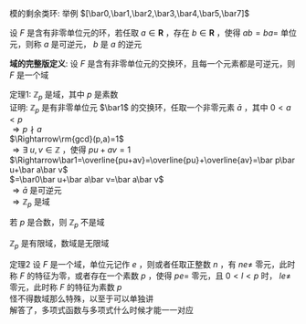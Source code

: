 模的剩余类环: 举例 $[\bar0,\bar1,\bar2,\bar3,\bar4,\bar5,\bar7]$     
    
设 $F$ 是含有非零单位元的环，若任取 $a\in\mathbf R$ ，存在 $b\in\mathbf R$ ，使得 $ab=ba=$ 单位元，则称 $a$ 是可逆元， $b$ 是 $a$ 的逆元    
    
**域的完整版定义**: 设 $F$ 是含有非零单位元的交换环，且每一个元素都是可逆元，则 $F$ 是一个域    
    
定理1:  $\mathbb Z_p$ 是域，其中 $p$ 是素数    
证明:  $\mathbb Z_p$ 是有非零单位元 $\bar1$ 的交换环，任取一个非零元素 $\bar a$ ，其中 $0<a<p$     
 $\Rightarrow p\nmid a$     
 $\Rightarrow\rm{gcd}(p,a)=1$     
 $\Rightarrow\exists\ u,v\in\mathbb Z$ ，使得 $pu+av=1$     
 $\Rightarrow\bar1=\overline{pu+av}=\overline{pu}+\overline{av}=\bar p\bar u+\bar a\bar v$     
 $=\bar0\bar u+\bar a\bar v=\bar a\bar v$     
 $\Rightarrow\bar a$ 是可逆元    
 $\Rightarrow\mathbb Z_p$ 是域    
    
若 $p$ 是合数，则 $\mathbb Z_p$ 不是域    
    
 $\mathbb Z_p$ 是有限域，数域是无限域    
    
定理2 设 $F$ 是一个域，单位元记作 $e$ ，则或者任取正整数 $n$ ，有 $ne\neq$ 零元，此时称 $F$ 的特征为零，或者存在一个素数 $p$ ，使得 $pe=$ 零元，且 $0<l<p$ 时， $le\neq$ 零元，此时称 $F$ 的特征为素数 $p$     
怪不得数域那么特殊，以至于可以单独讲    
解答了，多项式函数与多项式什么时候才能一一对应    
